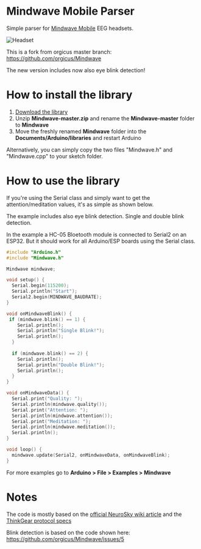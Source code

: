Mindwave Mobile Parser
======================

Simple parser for [Mindwave Mobile](https://store.neurosky.com/pages/mindwave) EEG headsets.

![Headset](http://neurosky.com/wp-content/uploads/2018/04/mindwave-mobile-headset1-300x300.jpg)

This is a fork from orgicus master branch: https://github.com/orgicus/Mindwave

The new version includes now also eye blink detection!

How to install the library
==========================

1. [Download the library](https://github.com/AK-Homberger/Mindwave/archive/master.zip)
2. Unzip **Mindwave-master.zip** and rename the **Mindwave-master** folder to **Mindwave**
4. Move the freshly renamed **Mindwave** folder into the **Documents/Arduino/libraries** and restart Arduino

Alternatively, you can simply copy the two files "Mindwave.h" and "Mindwave.cpp" to your sketch folder.

How to use the library
==========================
If you're using the Serial class and simply want to get the attention/meditation values,
it's as simple as shown below.

The example includes also eye blink detection. Single and double blink detection.

In the example a HC-05 Bloetooth module is connected to Serial2 on an ESP32. But it should work for all Arduino/ESP boards using the Serial class.

``` cpp
#include "Arduino.h"
#include "Mindwave.h"

Mindwave mindwave;

void setup() {
  Serial.begin(115200);
  Serial.println("Start");
  Serial2.begin(MINDWAVE_BAUDRATE);
}

void onMindwaveBlink() {
 if (mindwave.blink() == 1) {
    Serial.println();
    Serial.println("Single Blink!");
    Serial.println();   
  }
  
  if (mindwave.blink() == 2) {
    Serial.println();
    Serial.println("Double Blink!");
    Serial.println();
  }
}

void onMindwaveData() {
  Serial.print("Quality: ");
  Serial.println(mindwave.quality());
  Serial.print("Attention: ");
  Serial.println(mindwave.attention());
  Serial.print("Meditation: ");
  Serial.println(mindwave.meditation());  
  Serial.println();
}

void loop() {
  mindwave.update(Serial2, onMindwaveData, onMindwaveBlink);
}
```

For more examples go to **Arduino > File > Examples > Mindwave**

Notes
=====

The code is mostly based on the [official NeuroSky wiki article](http://developer.neurosky.com/docs/doku.php?id=mindwave_mobile_and_arduino) and the [ThinkGear protocol specs](http://developer.neurosky.com/docs/doku.php?id=thinkgear_communications_protocol#bit_raw_wave_value)

Blink detection is based on the code shown here: https://github.com/orgicus/Mindwave/issues/5

